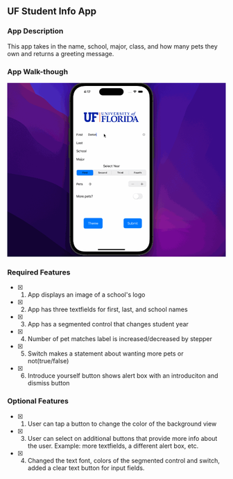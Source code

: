 ## UF Student Info App

### App Description

This app takes in the name, school, major, class, and how many pets they own and returns a greeting message.

### App Walk-though


![](https://github.com/Dariont25/IOS-Prework/blob/main/CodePathDemo.gif)


### Required Features

- [x] 1. App displays an image of a school's logo
- [x] 2. App has three textfields for first, last, and school names
- [x] 3. App has a segmented control that changes student year
- [x] 4. Number of pet matches label is increased/decreased by stepper
- [x] 5. Switch makes a statement about wanting more pets or not(true/false) 
- [x] 6. Introduce yourself button shows alert box with an introduciton and dismiss button

### Optional Features

- [x] 1. User can tap a button to change the color of the background view
- [x] 3. User can select on additional buttons that provide more info about the user. Example: more textfields, a different alert box, etc.
- [x] 4. Changed the text font, colors of the segmented control and switch, added a clear text button for input fields. 

